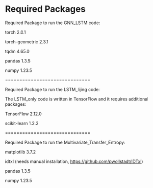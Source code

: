 # Required Packages

Required Package to run the GNN_LSTM code:

torch 2.0.1 

torch-geometric 2.3.1

tqdm 4.65.0

pandas 1.3.5

numpy 1.23.5

==============================

Required Package to run the LSTM_lijing code:

The LSTM_only code is written in TensorFlow and it requires additional packages:

TensorFlow 2.12.0

scikit-learn 1.2.2

==============================

Required Package to run the Multivariate_Transfer_Entropy:

matplotlib 3.7.2

idtxl (needs manual installation, https://github.com/pwollstadt/IDTxl)

pandas 1.3.5

numpy 1.23.5




